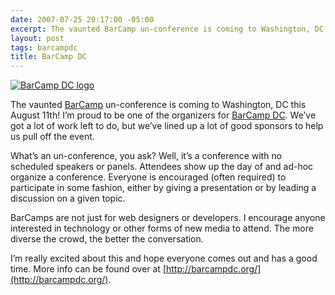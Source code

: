 ```yaml
---
date: 2007-07-25 20:17:00 -05:00
excerpt: The vaunted BarCamp un-conference is coming to Washington, DC this August 11th!
layout: post
tags: barcampdc
title: BarCamp DC
---
```


[![BarCamp DC logo](http://farm2.static.flickr.com/1193/842775632_fdaf61d547.jpg)](http://flickr.com/photos/jgarber/842775632/)

The vaunted [BarCamp](http://barcamp.org/) un-conference is coming to Washington, DC this August 11th! I’m proud to be one of the organizers for [BarCamp DC](http://barcampdc.org/). We’ve got a lot of work left to do, but we’ve lined up a lot of good sponsors to help us pull off the event.

What’s an un-conference, you ask? Well, it’s a conference with no scheduled speakers or panels. Attendees show up the day of and ad-hoc organize a conference. Everyone is encouraged (often required) to participate in some fashion, either by giving a presentation or by leading a discussion on a given topic.

BarCamps are not just for web designers or developers. I encourage anyone interested in technology or other forms of new media to attend. The more diverse the crowd, the better the conversation.

I’m really excited about this and hope everyone comes out and has a good time. More info can be found over at [http://barcampdc.org/](http://barcampdc.org/).
